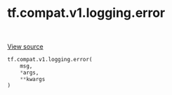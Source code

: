 <div itemscope itemtype="http://developers.google.com/ReferenceObject">
<meta itemprop="name" content="tf.compat.v1.logging.error" />
<meta itemprop="path" content="Stable" />
</div>

# tf.compat.v1.logging.error

<!-- Insert buttons and diff -->

<table class="tfo-notebook-buttons tfo-api" align="left">
</table>

<a target="_blank" href="/code/stable/tensorflow/python/platform/tf_logging.py">View source</a>





``` python
tf.compat.v1.logging.error(
    msg,
    *args,
    **kwargs
)
```



<!-- Placeholder for "Used in" -->


